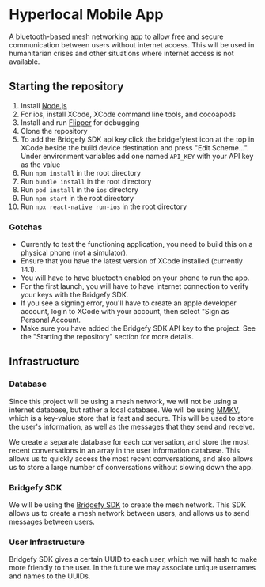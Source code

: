 # Hyperlocal Mobile App

A bluetooth-based mesh networking app to allow free and secure communication between users without internet access. This will be used in humanitarian crises and other situations where internet access is not available.

## Starting the repository

1. Install [Node.js](https://nodejs.org/en/)
2. For ios, install XCode, XCode command line tools, and cocoapods
3. Install and run [Flipper](https://fbflipper.com/) for debugging
4. Clone the repository
5. To add the Bridgefy SDK api key click the bridgefytest icon at the top in XCode beside the build device destination and press "Edit Scheme...". Under environment variables add one named `API_KEY` with your API key as the value
6. Run `npm install` in the root directory
7. Run `bundle install` in the root directory
8. Run `pod install` in the `ios` directory
9. Run `npm start` in the root directory
10. Run `npx react-native run-ios` in the root directory

### Gotchas

- Currently to test the functioning application, you need to build this on a physical phone (not a simulator).
- Ensure that you have the latest version of XCode installed (currently 14.1).
- You will have to have bluetooth enabled on your phone to run the app.
- For the first launch, you will have to have internet connection to verify your keys with the Bridgefy SDK.
- If you see a signing error, you'll have to create an apple developer account, login to XCode with your account, then select "Sign as Personal Account.
- Make sure you have added the Bridgefy SDK API key to the project. See the "Starting the repository" section for more details.

## Infrastructure

### Database

Since this project will be using a mesh network, we will not be using a internet database, but rather a local database. We will be using [MMKV](https://github.com/mrousavy/react-native-mmkv), which is a key-value store that is fast and secure. This will be used to store the user's information, as well as the messages that they send and receive. 

We create a separate database for each conversation, and store the most recent conversations in an array in the user information database. This allows us to quickly access the most recent conversations, and also allows us to store a large number of conversations without slowing down the app.

### Bridgefy SDK

We will be using the [Bridgefy SDK](https://bridgefy.me/) to create the mesh network. This SDK allows us to create a mesh network between users, and allows us to send messages between users.

### User Infrastructure

Bridgefy SDK gives a certain UUID to each user, which we will hash to make more friendly to the user.
In the future we may associate unique usernames and names to the UUIDs.
